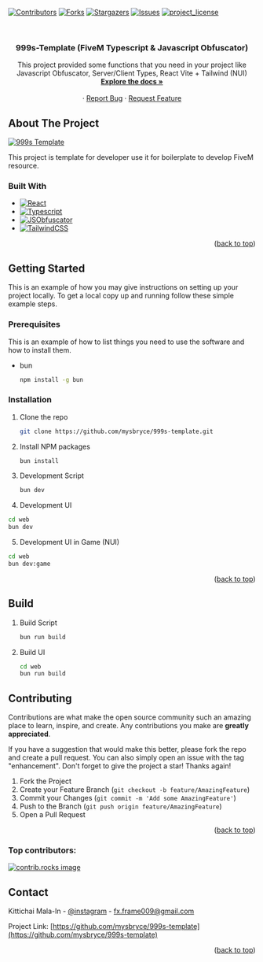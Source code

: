 <!-- Improved compatibility of back to top link: See: https://github.com/othneildrew/Best-README-Template/pull/73 -->
<a id="readme-top"></a>
<!--
*** Thanks for checking out the Best-README-Template. If you have a suggestion
*** that would make this better, please fork the repo and create a pull request
*** or simply open an issue with the tag "enhancement".
*** Don't forget to give the project a star!
*** Thanks again! Now go create something AMAZING! :D
-->



<!-- PROJECT SHIELDS -->
<!--
*** I'm using markdown "reference style" links for readability.
*** Reference links are enclosed in brackets [ ] instead of parentheses ( ).
*** See the bottom of this document for the declaration of the reference variables
*** for contributors-url, forks-url, etc. This is an optional, concise syntax you may use.
*** https://www.markdownguide.org/basic-syntax/#reference-style-links
-->
[![Contributors][contributors-shield]][contributors-url]
[![Forks][forks-shield]][forks-url]
[![Stargazers][stars-shield]][stars-url]
[![Issues][issues-shield]][issues-url]
[![project_license][license-shield]][license-url]



<!-- PROJECT LOGO -->
<br />
<div align="center">

<h3 align="center">999s-Template (FiveM Typescript & Javascript Obfuscator)</h3>

  <p align="center">
    This project provided some functions that you need in your project like Javascript Obfuscator, Server/Client Types, React Vite + Tailwind (NUI)
    <br />
    <a href="https://999s.mintlify.app/"><strong>Explore the docs »</strong></a>
    <br />
    <br />
    &middot;
    <a href="https://github.com/mysbryce/999s-template/issues/new?labels=bug&template=bug-report---.md">Report Bug</a>
    &middot;
    <a href="https://github.com/mysbryce/999s-template/issues/new?labels=enhancement&template=feature-request---.md">Request Feature</a>
  </p>
</div>

<!-- ABOUT THE PROJECT -->
## About The Project

[![999s Template][product-screenshot]](999s.mintlify.app)

This project is template for developer use it for boilerplate to develop FiveM resource.

### Built With

* [![React][React.js]][React-url]
* [![Typescript][Typescript-badge]][Typescript-url]
* [![JSObfuscator][JSObfuscator-badge]][JSObfuscator-url]
* [![TailwindCSS][Tailwindcss-badge]][Tailwindcss-url]

<p align="right">(<a href="#readme-top">back to top</a>)</p>

<!-- GETTING STARTED -->
## Getting Started

This is an example of how you may give instructions on setting up your project locally.
To get a local copy up and running follow these simple example steps.

### Prerequisites

This is an example of how to list things you need to use the software and how to install them.
* bun
  ```sh
  npm install -g bun
  ```

### Installation

1. Clone the repo
   ```sh
   git clone https://github.com/mysbryce/999s-template.git
   ```
2. Install NPM packages
   ```sh
   bun install
   ```
3. Development Script
   ```sh
   bun dev
   ```
4. Development UI
  ```sh
  cd web
  bun dev
  ```
5. Development UI in Game (NUI)
  ```sh
  cd web
  bun dev:game
  ```

<p align="right">(<a href="#readme-top">back to top</a>)</p>



<!-- USAGE EXAMPLES -->
## Build

1. Build Script
    ```sh
    bun run build
    ```
2. Build UI
    ```sh
    cd web
    bun run build
    ```

<!-- CONTRIBUTING -->
## Contributing

Contributions are what make the open source community such an amazing place to learn, inspire, and create. Any contributions you make are **greatly appreciated**.

If you have a suggestion that would make this better, please fork the repo and create a pull request. You can also simply open an issue with the tag "enhancement".
Don't forget to give the project a star! Thanks again!

1. Fork the Project
2. Create your Feature Branch (`git checkout -b feature/AmazingFeature`)
3. Commit your Changes (`git commit -m 'Add some AmazingFeature'`)
4. Push to the Branch (`git push origin feature/AmazingFeature`)
5. Open a Pull Request

<p align="right">(<a href="#readme-top">back to top</a>)</p>

### Top contributors:

<a href="https://github.com/mysbryce/999s-template/graphs/contributors">
  <img src="https://contrib.rocks/image?repo=mysbryce/999s-template" alt="contrib.rocks image" />
</a>

<!-- CONTACT -->
## Contact

Kittichai Mala-In - [@instagram](https://instagram.com/mysffrms) - fx.frame009@gmail.com

Project Link: [https://github.com/mysbryce/999s-template](https://github.com/mysbryce/999s-template)

<p align="right">(<a href="#readme-top">back to top</a>)</p>


<!-- MARKDOWN LINKS & IMAGES -->
<!-- https://www.markdownguide.org/basic-syntax/#reference-style-links -->
[contributors-shield]: https://img.shields.io/github/contributors/mysbryce/999s-template.svg?style=for-the-badge
[contributors-url]: https://github.com/mysbryc/999s-template/graphs/contributors
[forks-shield]: https://img.shields.io/github/forks/mysbryce/999s-template.svg?style=for-the-badge
[forks-url]: https://github.com/mysbryce/999s-template/network/members
[stars-shield]: https://img.shields.io/github/stars/mysbryce/999s-template.svg?style=for-the-badge
[stars-url]: https://github.com/mysbryce/999s-template/stargazers
[issues-shield]: https://img.shields.io/github/issues/mysbryce/999s-template.svg?style=for-the-badge
[issues-url]: https://github.com/mysbryce/999s-template/issues
[license-shield]: https://img.shields.io/github/license/mysbryce/999s-template.svg?style=for-the-badge
[license-url]: https://github.com/mysbryce/999s-template/blob/master/LICENSE.txt
[React.js]: https://img.shields.io/badge/React-20232A?style=for-the-badge&logo=react&logoColor=61DAFB
[React-url]: https://reactjs.org/
[Typescript-badge]: https://shields.io/badge/TypeScript-3178C6?logo=TypeScript&logoColor=FFF&style=flat-square
[Typescript-url]: https://www.typescriptlang.org/
[JSObfuscator-badge]: https://img.shields.io/badge/javascript-obfuscator-obfuscator
[JSObfuscator-url]: https://www.npmjs.com/package/javascript-obfuscator
[Tailwindcss-badge]: https://img.shields.io/badge/tailwindcss-0F172A?&logo=tailwindcss
[Tailwindcss-url]: https://tailwindcss.com/
[product-screenshot]: https://i.ibb.co/bR70g563/999s-template-thumbnail.jpg